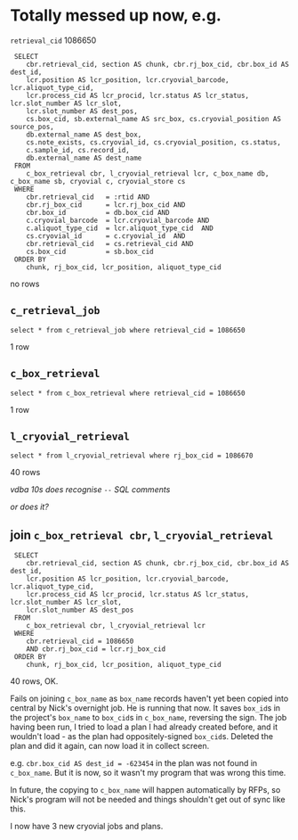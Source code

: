 # Totally messed up now, e.g.

`retrieval_cid` 1086650

     SELECT 
        cbr.retrieval_cid, section AS chunk, cbr.rj_box_cid, cbr.box_id AS dest_id, 
        lcr.position AS lcr_position, lcr.cryovial_barcode, lcr.aliquot_type_cid, 
        lcr.process_cid AS lcr_procid, lcr.status AS lcr_status, lcr.slot_number AS lcr_slot, 
        lcr.slot_number AS dest_pos, 
        cs.box_cid, sb.external_name AS src_box, cs.cryovial_position AS source_pos,  
        db.external_name AS dest_box, 
        cs.note_exists, cs.cryovial_id, cs.cryovial_position, cs.status, 
        c.sample_id, cs.record_id, 
        db.external_name AS dest_name 
     FROM 
        c_box_retrieval cbr, l_cryovial_retrieval lcr, c_box_name db, c_box_name sb, cryovial c, cryovial_store cs 
     WHERE 
        cbr.retrieval_cid   = :rtid AND 
        cbr.rj_box_cid      = lcr.rj_box_cid AND 
        cbr.box_id          = db.box_cid AND 
        c.cryovial_barcode  = lcr.cryovial_barcode AND 
        c.aliquot_type_cid  = lcr.aliquot_type_cid  AND 
        cs.cryovial_id      = c.cryovial_id  AND 
        cbr.retrieval_cid   = cs.retrieval_cid AND 
        cs.box_cid          = sb.box_cid 
     ORDER BY 
        chunk, rj_box_cid, lcr_position, aliquot_type_cid 
no rows

## `c_retrieval_job`

    select * from c_retrieval_job where retrieval_cid = 1086650
1 row

## `c_box_retrieval`

    select * from c_box_retrieval where retrieval_cid = 1086650
1 row

## `l_cryovial_retrieval`

    select * from l_cryovial_retrieval where rj_box_cid = 1086670
40 rows

_vdba 10s does recognise `--` SQL comments_

_or does it?_

## join `c_box_retrieval cbr`, `l_cryovial_retrieval`

     SELECT 
        cbr.retrieval_cid, section AS chunk, cbr.rj_box_cid, cbr.box_id AS dest_id, 
        lcr.position AS lcr_position, lcr.cryovial_barcode, lcr.aliquot_type_cid, 
        lcr.process_cid AS lcr_procid, lcr.status AS lcr_status, lcr.slot_number AS lcr_slot, 
        lcr.slot_number AS dest_pos
     FROM 
        c_box_retrieval cbr, l_cryovial_retrieval lcr
     WHERE 
        cbr.retrieval_cid = 1086650
        AND cbr.rj_box_cid = lcr.rj_box_cid 
     ORDER BY 
        chunk, rj_box_cid, lcr_position, aliquot_type_cid
40 rows, OK.

Fails on joining `c_box_name` as `box_name` records haven't yet been copied into central by Nick's overnight job. 
He is running that now. It saves `box_id`s in the project's `box_name` to `box_cid`s in `c_box_name`, reversing the sign. The job having been run, I tried to load a plan I had already created before, and it wouldn't load - as the plan had oppositely-signed `box_cid`s. Deleted the plan and did it again, can now load it in collect screen.

e.g. `cbr.box_cid AS dest_id = -623454` in the plan was not found in `c_box_name`. But it is now, so it wasn't my program that was wrong this time.

In future, the copying to `c_box_name` will happen automatically by RFPs, so Nick's program will not be needed and things shouldn't get out of sync like this.

I now have 3 new cryovial jobs and plans.


